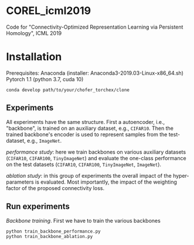 # COREL_icml2019
Code for "Connectivity-Optimized Representation Learning via Persistent Homology", ICML 2019

# Installation 

Prerequisites: 
	Anaconda (installer: Anaconda3-2019.03-Linux-x86_64.sh)
	Pytorch 1.1 (python 3.7, cuda 10)


```
conda develop path/to/your/chofer_torchex/clone

```

## Experiments

All experiments have the same structure. 
First a autoencoder, i.e., "backbone", is trained on an auxiliary dataset, e.g., `CIFAR10`.
Then the trained backbone's encoder is used to represent samples from the test-dataset, e.g., `ImageNet`. 


*performance study*: here we train backbones on various auxiliary datasets (`CIFAR10`, `CIFAR100`, `TinyImageNet`) and evaluate the one-class performance on the test datasets (`CIFAR10`, `CIFAR100`, `TinyImageNet`, `ImageNet`). 

*ablation study*: in this group of experiments the overall impact of the hyper-parameters is evaluated. 
Most importantly, the impact of the weighting factor of the proposed connectivity loss. 

## Run experiments

*Backbone training*. First we have to train the various backbones
```
python train_backbone_performance.py
python train_backbone_ablation.py
```
